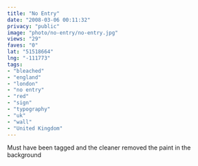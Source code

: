 ```yaml
---
title: "No Entry"
date: "2008-03-06 00:11:32"
privacy: "public"
image: "photo/no-entry/no-entry.jpg"
views: "29"
faves: "0"
lat: "51518664"
lng: "-111773"
tags:
- "bleached"
- "england"
- "london"
- "no entry"
- "red"
- "sign"
- "typography"
- "uk"
- "wall"
- "United Kingdom"
---
```

Must have been tagged and the cleaner removed the paint in the background
